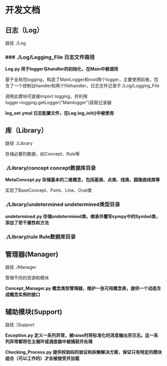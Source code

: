 # 开发文档

## 日志（Log）

路径  ./Log

### **### ./Log/Logging_File 日志文件路径**

**Log.py            用于logger与handler的初始化，在Main中被调用**

基于全局包logging，构造了MainLogger和root两个logger，主要使用前者，包含了一个控制台handler和两个filehandler，日志文件记录于./Log/Logging_File

调用此模块可直接import logging，并利用logger=logging.getLogger("Mainlogger")获取记录器

**log_set.ymal      日志配置文件，在Log.log_init()中被使用**

## 库（Library）

路径 ./Library

存储必要的数据，如Concept、Rule等

### ./Library/concept concept数据库目录

**MetaConcept.py   存储基本的二维概念，包括基类、点类、线类、圆锥曲线类等**

实现了BaseConcept、Point、Line、Oval类

### ./Library/undetermined  undetermined类型目录

**undetermined.py  存储undetermined类，继承并覆写sympy中的Symbol类，添加了若干属性和方法**

### ./Library/rule  Rule数据库目录

## 管理器(Manager)

路径 ./Manager

管理不同的资源和模块

**Concept_Manager.py  概念类型管理器，维护一张可用概念表，提供一个动态生成概念实例的接口**

## 辅助模块(Support)

路径 .\Support

**Exception.py  定义一系列异常，被raise时将标准化的消息输出至日志。这一系列异常都将在主循环或调度器中被捕获并处理**

**Checking_Process.py 提供校验码的验证和拆解解决方案，保证只有特定的模块组合（可以工作的）才会被接受并加载**

